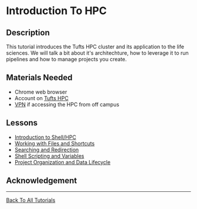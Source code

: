# Introduction To HPC


## Description

This tutorial introduces the Tufts HPC cluster and its application to the life sciences. We will talk a bit about it's architechture, how to leverage it to run pipelines and how to manage projects you create.

## Materials Needed

- Chrome web browser
- Account on [Tufts HPC](https://access.tufts.edu/research-cluster-account)
- [VPN](https://access.tufts.edu/vpn) if accessing the HPC from off campus

## Lessons

- [Introduction to Shell/HPC](./introHPC1.md)
- [Working with Files and Shortcuts](./introHPC2.md)
- [Searching and Redirection](./introHPC3.md)
- [Shell Scripting and Variables](./introHPC4.md)
- [Project Organization and Data Lifecycle](./introHPC6.md)

## Acknowledgement


_______________________________________________________________________________________________________________________________________________________

[Back To All Tutorials](https://tuftsdatalab.github.io/Research_Technology_Bioinformatics/)
